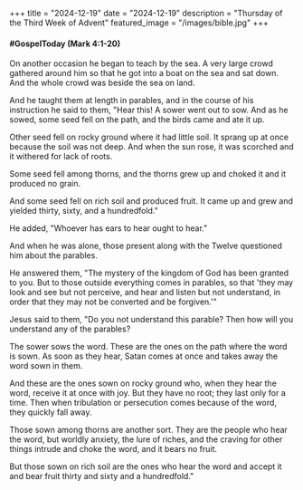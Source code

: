 +++
title = "2024-12-19" 
date = "2024-12-19"
description = "Thursday of the Third Week of Advent" 
featured_image = "/images/bible.jpg"
+++

#### #GospelToday (Mark 4:1-20)

On another occasion he began to teach by the sea.  A very large crowd gathered around him so that he got into a boat on the sea and sat down.  And the whole crowd was beside the sea on land.

And he taught them at length in parables, and in the course of his instruction he said to them, "Hear this!  A sower went out to sow.  And as he sowed, some seed fell on the path, and the birds came and ate it up.

Other seed fell on rocky ground where it had little soil.  It sprang up at once because the soil was not deep.  And when the sun rose, it was scorched and it withered for lack of roots.

Some seed fell among thorns, and the thorns grew up and choked it and it produced no grain.

And some seed fell on rich soil and produced fruit.  It came up and grew and yielded thirty, sixty, and a hundredfold."

He added, "Whoever has ears to hear ought to hear."

And when he was alone, those present along with the Twelve questioned him about the parables.

He answered them, "The mystery of the kingdom of God has been granted to you.  But to those outside everything comes in parables, so that 'they may look and see but not perceive, and hear and listen but not understand, in order that they may not be converted and be forgiven.'"

Jesus said to them, "Do you not understand this parable?  Then how will you understand any of the parables?

The sower sows the word.  These are the ones on the path where the word is sown.  As soon as they hear, Satan comes at once and takes away the word sown in them.

And these are the ones sown on rocky ground who, when they hear the word, receive it at once with joy.  But they have no root; they last only for a time.  Then when tribulation or persecution comes because of the word, they quickly fall away.

Those sown among thorns are another sort.  They are the people who hear the word, but worldly anxiety, the lure of riches, and the craving for other things intrude and choke the word, and it bears no fruit.

But those sown on rich soil are the ones who hear the word and accept it and bear fruit thirty and sixty and a hundredfold."
